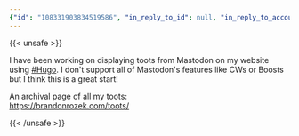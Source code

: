 ```yaml
---
{"id": "108331903834519586", "in_reply_to_id": null, "in_reply_to_account_id": null, "sensitive": false, "spoiler_text": "", "visibility": "public", "language": "en", "replies_count": 2, "reblogs_count": 4, "favourites_count": 10, "edited_at": null, "reblog": null, "application": null, "account": {"id": "108219415927856966", "username": "brozek", "acct": "brozek", "display_name": "Brandon Rozek", "url": "https://fosstodon.org/@brozek", "avatar": "https://cdn.fosstodon.org/accounts/avatars/108/219/415/927/856/966/original/bae9f46f23936e79.jpg", "avatar_static": "https://cdn.fosstodon.org/accounts/avatars/108/219/415/927/856/966/original/bae9f46f23936e79.jpg", "header": "https://fosstodon.org/headers/original/missing.png", "header_static": "https://fosstodon.org/headers/original/missing.png", "noindex": true, "roles": []}, "media_attachments": [{"id": "108331891390627140", "type": "image", "url": "https://cdn.fosstodon.org/media_attachments/files/108/331/891/390/627/140/original/f6dbc1951370ca24.png", "preview_url": "https://cdn.fosstodon.org/media_attachments/files/108/331/891/390/627/140/small/f6dbc1951370ca24.png", "remote_url": null, "preview_remote_url": null, "text_url": null, "meta": {"focus": {"x": -1.0, "y": 0.77}, "original": {"width": 824, "height": 181, "size": "824x181", "aspect": 4.552486187845304}, "small": {"width": 824, "height": 181, "size": "824x181", "aspect": 4.552486187845304}}, "description": "A toot where I thanked someone sharing a Lunar Eclipse photo.", "blurhash": "U6QvtJ00IUD%-;IUDiRj-;xut7t7tR-;-;t7"}], "mentions": [], "tags": [{"name": "hugo", "url": "https://fosstodon.org/tags/hugo"}], "emojis": [], "card": {"url": "https://brandonrozek.com/toots/", "title": "Toots", "description": "Brandon's Toots from Mastodon", "type": "link", "author_name": "", "author_url": "", "provider_name": "", "provider_url": "", "html": "", "width": 0, "height": 0, "image": null, "embed_url": "", "blurhash": null}, "poll": null, "syndication": "https://fosstodon.org/@brozek/108331903834519586", "date": "2022-05-20T02:27:49.362Z"}
---
```

{{< unsafe >}}
<p>I have been working on displaying toots from Mastodon on my website using <a href="https://fosstodon.org/tags/Hugo" class="mention hashtag" rel="tag">#<span>Hugo</span></a>. I don&#39;t support all of Mastodon&#39;s features like CWs or Boosts but I think this is a great start!</p><p>An archival page of all my toots:<br /><a href="https://brandonrozek.com/toots/" target="_blank" rel="nofollow noopener noreferrer"><span class="invisible">https://</span><span class="">brandonrozek.com/toots/</span><span class="invisible"></span></a></p>
{{< /unsafe >}}
